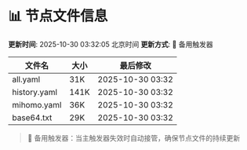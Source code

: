 # 📊 节点文件信息

**更新时间**: 2025-10-30 03:32:05 北京时间
**更新方式**: 🔄 备用触发器

| 文件名 | 大小 | 最后修改 |
|--------|------|----------|
| all.yaml | 31K | 2025-10-30 03:32 |
| history.yaml | 141K | 2025-10-30 03:32 |
| mihomo.yaml | 36K | 2025-10-30 03:32 |
| base64.txt | 29K | 2025-10-30 03:32 |

> 🔄 备用触发器：当主触发器失效时自动接管，确保节点文件的持续更新
